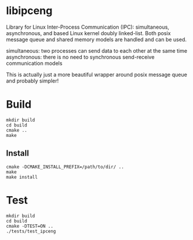 # libipceng
Library for Linux Inter-Process Communication (IPC): simultaneous, asynchronous, and based Linux kernel doubly linked-list.
Both posix message queue and shared memory models are handled and can be used.

simultaneous: two processes can send data to each other at the same time\
asynchronous: there is no need to synchronous send-receive communication models

This is actually just a more beautiful wrapper around posix message queue and probably simpler!

# Build
```
mkdir build
cd build
cmake ..
make
```

## Install
```
cmake -DCMAKE_INSTALL_PREFIX=/path/to/dir/ ..
make
make install
```

# Test
```
mkdir build
cd build
cmake -DTEST=ON ..
./tests/test_ipceng
```